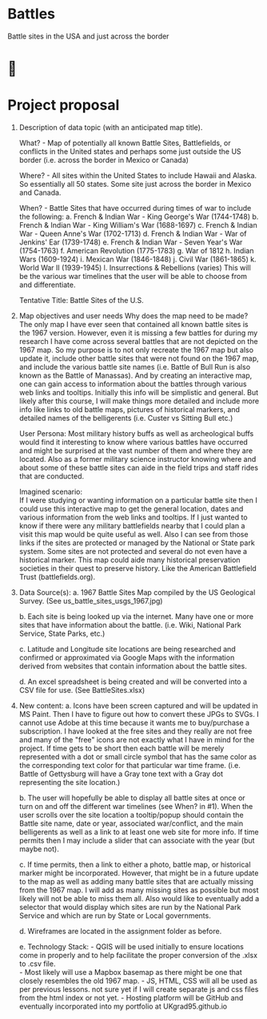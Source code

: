 # Battles
Battle sites in the USA and just across the border

# 🚀

# Project proposal

1. Description of data topic (with an anticipated map title).

    What? - Map of potentially all known Battle Sites, Battlefields, or conflicts in the United states and perhaps some just outside the US border (i.e. across the border in Mexico or Canada)

    Where? - All sites within the United States to include Hawaii and Alaska.  So essentially all 50 states.  Some site just across the border in Mexico and Canada.

    When? - Battle Sites that have occurred during times of war to include the following:
       a. French & Indian War - King George's War (1744-1748)
       b. French & Indian War - King William's War (1688-1697)
       c. French & Indian War - Queen Anne's War (1702-1713)
       d. French & Indian War - War of Jenkins' Ear (1739-1748)
       e. French & Indian War - Seven Year's War (1754-1763)
       f. American Revolution (1775-1783)
       g. War of 1812
       h. Indian Wars (1609-1924)
       i. Mexican War (1846-1848)
       j. Civil War (1861-1865)
       k. World War II (1939-1945)
       l. Insurrections & Rebellions (varies)
    This will be the various war timelines that the user will be able to choose from and differentiate.

    Tentative Title: Battle Sites of the U.S.

2. Map objectives and user needs
    Why does the map need to be made?    The only map I have ever seen that contained all known battle sites is the 1967 version.  However, even it is missing a few battles for during my research I have come across several battles that are not depicted on the 1967 map.  So my purpose is to not only recreate the 1967 map but also update it, include other battle sites that were not found on the 1967 map, and include the various battle site names (i.e. Battle of Bull Run is also known as the Battle of Manassas).  And by creating an interactive map, one can gain access to information about the battles through various web links and tooltips.  Initially this info will be simplistic and general.  But likely after this course, I will make things more detailed and include more info like links to old battle maps, pictures of historical markers, and detailed names of the belligerents (i.e. Custer vs Sitting Bull etc.)

    User Persona:  Most military history buffs as well as archeological buffs would find it interesting to know where various battles have occurred and might be surprised at the vast number of them and where they are located.  Also as a former military science instructor knowing where and about some of these battle sites can aide in the field trips and staff rides that are conducted.

    Imagined scenario:  
    If I were studying or wanting information on a particular battle site then I could use this interactive map to get the general location, dates and various information from the web links and tooltips.
    If I just wanted to know if there were any military battlefields nearby that I could plan a visit this map would be quite useful as well.  Also I can see from those links if the sites are protected or managed by the National or State park system.  Some sites are not protected and several do not even have a historical marker.  This map could aide many historical preservation societies in their quest to preserve history.  Like the American Battlefield Trust (battlefields.org).

3. Data Source(s): 
    a. 1967 Battle Sites Map compiled by the US Geological Survey.  (See us_battle_sites_usgs_1967.jpg)

    b. Each site is being looked up via the internet.  Many have one or more sites that have information about the battle.  (i.e. Wiki, National Park Service, State Parks, etc.)

    c. Latitude and Longitude site locations are being researched and confirmed or approximated via Google Maps with the information derived from websites that contain information about the battle sites.

    d. An excel spreadsheet is being created and will be converted into a CSV file for use.  (See BattleSites.xlsx)


4. New content:
    a. Icons have been screen captured and will be updated in MS Paint.  Then I have to figure out how to convert these JPGs to SVGs.  I cannot use Adobe at this time because it wants me to buy/purchase a subscription.  I have looked at the free sites and they really are not free and many of the "free" icons are not exactly what I have in mind for the project.  If time gets to be short then each battle will be merely represented with a dot or small circle symbol that has the same color as the corresponding text color for that particular war time frame.  (i.e. Battle of Gettysburg will have a Gray tone text with a Gray dot representing the site location.)

    b. The user will hopefully be able to display all battle sites at once or turn on and off the different war timelines (see When? in #1).  When the user scrolls over the site location a tooltip/popup should contain the Battle site name, date or year, associated war/conflict, and the main belligerents as well as a link to at least one web site for more info.  If time permits then I may include a slider that can associate with the year (but maybe not).

    c.  If time permits, then a link to either a photo, battle map, or historical marker might be incorporated.  However, that might be in a future update to the map as well as adding many battle sites that are actually missing from the 1967 map.  I will add as many missing sites as possible but most likely will not be able to miss them all.  Also would like to eventually add a selector that would display which sites are run by the National Park Service and which are run by State or Local governments.

    d. Wireframes are located in the assignment folder as before.

    e. Technology Stack:
        - QGIS will be used initially to ensure locations come in properly and to help facilitate the proper conversion of the .xlsx to .csv file.  
        - Most likely will use a Mapbox basemap as there might be one that closely resembles the old 1967 map.
        - JS, HTML, CSS will all be used as per previous lessons.  not sure yet if I will create separate js and css files from the html index or not yet.
        - Hosting platform will be GitHub and eventually incorporated into my portfolio at UKgrad95.github.io